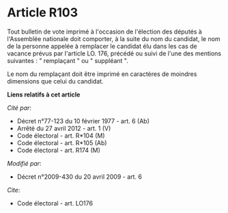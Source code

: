 # Article R103

Tout bulletin de vote imprimé à l'occasion de l'élection des députés à l'Assemblée nationale doit comporter, à la suite du
nom du candidat, le nom de la personne appelée à remplacer le candidat élu dans les cas de vacance prévus par l'article LO.
176, précédé ou suivi de l'une des mentions suivantes : " remplaçant " ou " suppléant ". 

Le nom du remplaçant doit être imprimé en caractères de moindres dimensions que celui du candidat.

**Liens relatifs à cet article**

_Cité par_:

  - Décret n°77-123 du 10 février 1977 - art. 6 (Ab)
  - Arrêté du 27 avril 2012 - art. 1 (V)
  - Code électoral - art. R*104 (M)
  - Code électoral - art. R*105 (Ab)
  - Code électoral - art. R174 (M)

_Modifié par_:

  - Décret n°2009-430 du 20 avril 2009 - art. 6

_Cite_:

  - Code électoral - art. LO176
